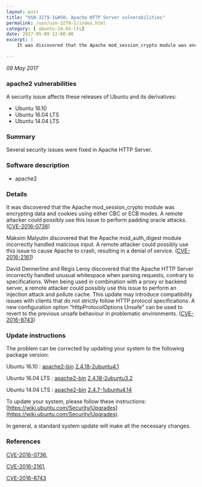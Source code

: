 ```yaml
---
layout: post
title: "USN-3279-1&#58; Apache HTTP Server vulnerabilities"
permalink: /usn/usn-3279-1/index.html
category: [ ubuntu-14.04-lts]
date: 2017-05-09 12:00:00
excerpt: |
    It was discovered that the Apache mod_session_crypto module was encrypting data and cookies using either CBC or ECB modes. A remote attacker could possibly use this issue to perform padding oracle attacks. ([CVE-2016-0736](http://people.ubuntu.com/~ubuntu-security/cve/CVE-2016-0736))
    
--- 
```

 
 

*09 May 2017*

### apache2 vulnerabilities

A security issue affects these releases of Ubuntu and its derivatives:

* Ubuntu 16.10
* Ubuntu 16.04 LTS
* Ubuntu 14.04 LTS

### Summary

Several security issues were fixed in Apache HTTP Server. 

### Software description

* apache2 

### Details

It was discovered that the Apache mod_session_crypto module was encrypting data and cookies using either CBC or ECB modes. A remote attacker could possibly use this issue to perform padding oracle attacks. ([CVE-2016-0736](http://people.ubuntu.com/~ubuntu-security/cve/CVE-2016-0736))

Maksim Malyutin discovered that the Apache mod_auth_digest module incorrectly handled malicious input. A remote attacker could possibly use this issue to cause Apache to crash, resulting in a denial of service. ([CVE-2016-2161](http://people.ubuntu.com/~ubuntu-security/cve/CVE-2016-2161))

David Dennerline and Régis Leroy discovered that the Apache HTTP Server incorrectly handled unusual whitespace when parsing requests, contrary to specifications. When being used in combination with a proxy or backend server, a remote attacker could possibly use this issue to perform an injection attack and pollute cache. This update may introduce compatibility issues with clients that do not strictly follow HTTP protocol specifications. A new configuration option &quot;HttpProtocolOptions Unsafe&quot; can be used to revert to the previous unsafe behaviour in problematic environments. ([CVE-2016-8743](http://people.ubuntu.com/~ubuntu-security/cve/CVE-2016-8743)) 

### Update instructions

The problem can be corrected by updating your system to the following package version:

Ubuntu 16.10
 : [apache2-bin](https://launchpad.net/ubuntu/+source/apache2) <span> [2.4.18-2ubuntu4.1](https://launchpad.net/ubuntu/+source/apache2/2.4.18-2ubuntu4.1) </span> 

Ubuntu 16.04 LTS
 : [apache2-bin](https://launchpad.net/ubuntu/+source/apache2) <span> [2.4.18-2ubuntu3.2](https://launchpad.net/ubuntu/+source/apache2/2.4.18-2ubuntu3.2) </span> 

Ubuntu 14.04 LTS
 : [apache2-bin](https://launchpad.net/ubuntu/+source/apache2) <span> [2.4.7-1ubuntu4.14](https://launchpad.net/ubuntu/+source/apache2/2.4.7-1ubuntu4.14) </span> 

To update your system, please follow these instructions: [https://wiki.ubuntu.com/Security/Upgrades](https://wiki.ubuntu.com/Security/Upgrades).

In general, a standard system update will make all the necessary changes. 

### References

 
 [CVE-2016-0736](http://people.ubuntu.com/~ubuntu-security/cve/CVE-2016-0736), 

 [CVE-2016-2161](http://people.ubuntu.com/~ubuntu-security/cve/CVE-2016-2161), 

 [CVE-2016-8743](http://people.ubuntu.com/~ubuntu-security/cve/CVE-2016-8743)
 

